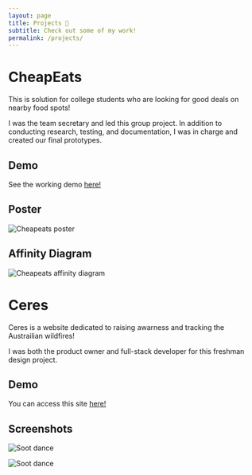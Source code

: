 ```yaml
---
layout: page
title: Projects 📌
subtitle: Check out some of my work!
permalink: /projects/
---
```


# CheapEats

This is solution for college students who are looking for good deals on nearby food spots!

I was the team secretary and led this group project. In addition to conducting research, testing, and documentation,
I was in charge and created our final prototypes.

## Demo

See the working demo [here!](https://www.figma.com/proto/ytOFlVpjRdHGttjJ4q6JgJ/Food-Discount-App-Prototype?type=design&node-id=244-1272&t=tucCFAVd6W7ClDtb-1&scaling=scale-down&page-id=0%3A1&starting-point-node-id=244%3A1272&mode=design)

## Poster

![Cheapeats poster](../img/cheapeatsFinalPoster.png)

## Affinity Diagram

![Cheapeats affinity diagram](../img/cheapeatsAffinityDiagram.png)

# Ceres

Ceres is a website dedicated to raising awarness and tracking the Austrailian wildfires!

I was both the product owner and full-stack developer for this freshman design project.

## Demo

You can access this site [here!](https://aowangphilly.github.io/ceres/website/home.html)

## Screenshots

![Soot dance](../img/ceres1.png)

![Soot dance](../img/ceres2.png)
